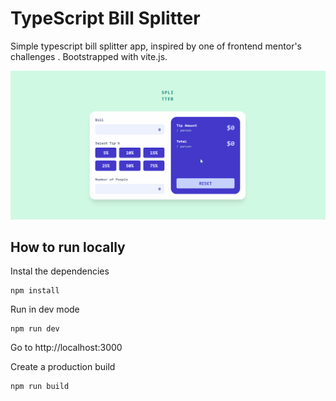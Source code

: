 # TypeScript Bill Splitter

Simple typescript bill splitter app, inspired by one of frontend mentor's challenges . Bootstrapped with vite.js.

![splitter](/img/splitter.gif)

## How to run locally

Instal the dependencies

```
npm install
```

Run in dev mode

```
npm run dev
```

Go to http://localhost:3000

Create a production build

```
npm run build
```
